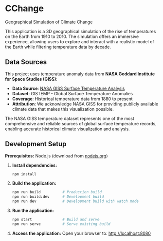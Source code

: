 # CChange

Geographical Simulation of Climate Change

This application is a 3D geographical simulation of the rise of temperatures on the Earth from 1910 to 2010. The simulation offers an immersive experience, allowing users to explore and interact with a realistic model of the Earth while filtering temperature data by decade.

## Data Sources

This project uses temperature anomaly data from **NASA Goddard Institute for Space Studies (GISS)**:

- **Data Source**: [NASA GISS Surface Temperature Analysis](https://data.giss.nasa.gov/gistemp/)
- **Dataset**: GISTEMP - Global Surface Temperature Anomalies
- **Coverage**: Historical temperature data from 1880 to present
- **Attribution**: We acknowledge NASA GISS for providing publicly available climate data that makes this visualization possible.

The NASA GISS temperature dataset represents one of the most comprehensive and reliable sources of global surface temperature records, enabling accurate historical climate visualization and analysis.

## Development Setup

**Prerequisites:** Node.js (download from [nodejs.org](https://nodejs.org/en/download/))

1. **Install dependencies:**

   ```bash
   npm install
   ```

2. **Build the application:**

   ```bash
   npm run build          # Production build
   npm run build:dev      # Development build
   npm run dev            # Development build with watch mode
   ```

3. **Run the application:**

   ```bash
   npm start              # Build and serve
   npm run serve          # Serve existing build
   ```

4. **Access the application:**
   Open your browser to: <http://localhost:8080>
